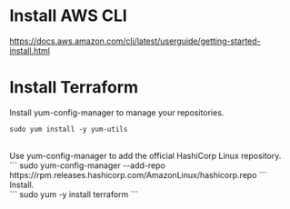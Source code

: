 # Install AWS CLI 

https://docs.aws.amazon.com/cli/latest/userguide/getting-started-install.html


# Install Terraform

Install yum-config-manager to manage your repositories.
```
sudo yum install -y yum-utils
```
 <br />
Use yum-config-manager to add the official HashiCorp Linux repository.
 <br />
```
sudo yum-config-manager --add-repo https://rpm.releases.hashicorp.com/AmazonLinux/hashicorp.repo
```
 <br />
Install.
 <br />
```
sudo yum -y install terraform
```
